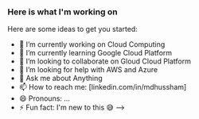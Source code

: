 ### Here is what I'm working on

Here are some ideas to get you started:

- 🔭 I’m currently working on Cloud Computing
- 🌱 I’m currently learning Google Cloud Platform
- 👯 I’m looking to collaborate on Gloud Cloud Platform
- 🤔 I’m looking for help with AWS and Azure
- 💬 Ask me about Anything
- 📫 How to reach me: [linkedin.com/in/mdhussham]
- 😄 Pronouns: ...
- ⚡ Fun fact: I'm new to this 😅
-->
